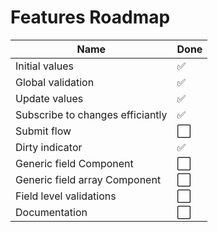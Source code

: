 # Features Roadmap

| Name                             | Done                 |
| -------------------------------- | -------------------- |
| Initial values                   | :white_check_mark:   |
| Global validation                | :white_check_mark:   |
| Update values                    | :white_check_mark:   |
| Subscribe to changes efficiantly | :white_check_mark:   |
| Submit flow                      | :white_large_square: |
| Dirty indicator                  | :white_check_mark: |
| Generic field Component          | :white_large_square: |
| Generic field array Component    | :white_large_square: |
| Field level validations          | :white_large_square: |
| Documentation                    | :white_large_square: |
